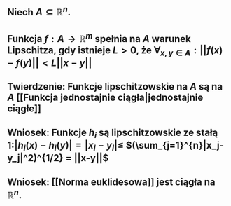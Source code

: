 ## Niech $A\subseteq\mathbb{R}^n$. 
## Funkcja $f:A\rightarrow\mathbb{R}^m$ spełnia **na $A$ warunek Lipschitza**, gdy istnieje $L>0$, że $\forall_{x,y\in{A}}:||f(x)-f(y)||<L||x-y||$
## **Twierdzenie**: Funkcje lipschitzowskie na $A$ są na $A$ [[Funkcja jednostajnie ciągła|jednostajnie ciągłe]]
## **Wniosek**: Funkcje $h_i$ są lipschitzowskie ze stałą $1$:$|h_i(x)-h_i(y)|=|x_i-y_i|\leq$ $(\sum_{j=1}^{n}|x_j-y_j|^2)^{1/2} = ||x-y||$
## Wniosek: [[Norma euklidesowa]] jest ciągła na $\mathbb{R}^n$.
